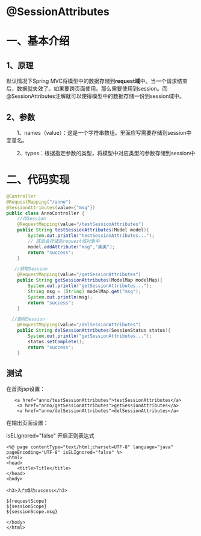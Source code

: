 # @SessionAttributes

# 一、基本介绍

## 1、原理

默认情况下Spring MVC将模型中的数据存储到**request域**中。当一个请求结束后，数据就失效了。如果要跨页面使用。那么需要使用到session。而@SessionAttributes注解就可以使得模型中的数据存储一份到session域中。

 

## 2、参数

　　1、names（value）：这是一个字符串数组。里面应写需要存储到session中变量名。

　　2、types：根据指定参数的类型，将模型中对应类型的参数存储到session中



# 二、代码实现

```java
@Controller
@RequestMapping("/anno")
@SessionAttributes(value={"msg"})  
public class AnnoController {
    //存Session
    @RequestMapping(value="/testSessionAttributes")
    public String testSessionAttributes(Model model){
        System.out.println("testSessionAttributes...");
        // 底层会存储到request域对象中
        model.addAttribute("msg","美美");
        return "success";
    }

   //获取Session
    @RequestMapping(value="/getSessionAttributes")
    public String getSessionAttributes(ModelMap modelMap){
        System.out.println("getSessionAttributes...");
        String msg = (String) modelMap.get("msg");
        System.out.println(msg);
        return "success";
    }

  //删除Session
    @RequestMapping(value="/delSessionAttributes")
    public String delSessionAttributes(SessionStatus status){
        System.out.println("getSessionAttributes...");
        status.setComplete();
        return "success";
    }
```



## 测试

在首页jsp设置： 

```
   <a href="anno/testSessionAttributes">testSessionAttributes</a>
    <a href="anno/getSessionAttributes">getSessionAttributes</a>
    <a href="anno/delSessionAttributes">delSessionAttributes</a>
```

在输出页面设置：

isELIgnored="false" 开启正则表达式

```
<%@ page contentType="text/html;charset=UTF-8" language="java" pageEncoding="UTF-8" isELIgnored="false" %>
<html>
<head>
    <title>Title</title>
</head>
<body>

<h3>入门成功success</h3>

${requestScope}
${sessionScope}
${sessionScope.msg}

</body>
</html>
```

